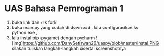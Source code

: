 # UAS Bahasa Pemrograman 1
1. buka link dan klik fork
2. buka main.py yang sudah di download , lalu configurasikan ke python.exe , 
3. lalu instal pip (pygame) dengan pycharm
 ![img]https://github.com/DanySetiawan26/uaspy/blob/master/instal.PNG
silakan tuliskan langkah-langkah disertai screenshotnya

